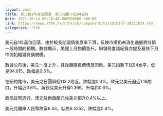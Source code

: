 ```yaml
---
layout: post
title: 美元自1年高位回落　美元指數下試94支持
date: 2021-10-14 06:10:48.000000000 +08:00
link: https://news.rthk.hk/rthk/ch/component/k2/1615177-20211014.htm
categories: rthk
---
```


美元自1年高位回落，由於較長期國債孳息率下滑，反映市場仍未消化通脹將持續一段時間的預期。數據顯示，美國上月物價急升，聯儲局會議紀錄亦提及最快下月中開始縮減買債規模。

數據公布後，美元一度上升，其後跟隨長債債息回軟。美元指數下試94水平，低見94.015，跌幅逾0.5%。

在紐約尾市，美元兌日圓徘徊113.2附近，跌幅逾0.3%。歐元兌美元迫近1.16關口，升幅近0.6%。英鎊兌美元升穿1.366，升幅約0.6%。

商品貨幣造好，澳元及新西蘭元兌美元都升0.4%以上。

美元兌離岸人民幣跌穿6.43，低見6.4252，跌幅逾0.4%。
